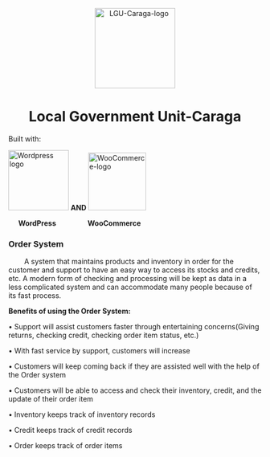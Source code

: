 
<!DOCTYPE html>
<html>
<body>



 <td>

 <p align=center><a href="http://caraga.dilg.gov.ph/main/" target="_blank" rel="noopener noreferrer"><img height="160" src="https://upload.wikimedia.org/wikipedia/commons/thumb/c/c9/Department_of_the_Interior_and_Local_Government_%28DILG%29_Seal_-_Logo.svg/240px-Department_of_the_Interior_and_Local_Government_%28DILG%29_Seal_-_Logo.svg.png" alt="LGU-Caraga-logo"></a>
 
 
 
<h1></h1>
  <h1 align=center> Local Government Unit-Caraga </h1>

</td>
 </p>
Built with:
 
<td><p><a href="https://wordpress.com/" target="_blank" rel="noopener noreferrer"><img height="120" src="https://upload.wikimedia.org/wikipedia/commons/9/93/Wordpress_Blue_logo.png" alt="Wordpress logo"></a></td>
  <td><b>AND</b></td> 
 <td> <a href="https://woocommerce.com/" target="_blank" rel="noopener noreferrer"><img height="115" src="https://www.pngkey.com/png/full/369-3690166_integrate-woocommerce-icons-for-work-experience.png" alt="WooCommerce-logo"></a></p></td>
  &nbsp; &nbsp; &nbsp;<b>WordPress</b> &nbsp;&nbsp; &nbsp;
 &nbsp; &nbsp;&nbsp; &nbsp;&nbsp; &nbsp; <b>WooCommerce</b>
 <h3>Order System</h3>
    <p> &nbsp; &nbsp; &nbsp; &nbsp; A system that maintains products and inventory in order for the customer and support to have an easy way to access its stocks and credits, etc. A modern form of checking and processing will be kept as data in a less complicated system and can accommodate many people because of its fast process.</p>
  <p><b>Benefits of using the Order System:</b></p> 
    <p>• Support will assist customers faster through entertaining concerns(Giving returns, checking credit, checking order item status, etc.)</p>
    <p>• With fast service by support, customers will increase</p>
    <p>• Customers will keep coming back if they are assisted well with the help of the Order system</p>
    <p>• Customers will be able to access and check their inventory, credit, and the update of their order item</p>
    <p>• Inventory keeps track of inventory records</p>
    <p>• Credit keeps track of credit records</p>
    <p>• Order keeps track of order items</p>
 
   </body>
</html>
    
    

